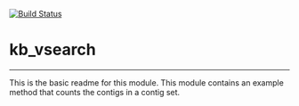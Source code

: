[![Build Status](https://travis-ci.org/dylan/kb_vsearch.svg?branch=master)](https://travis-ci.org/dylan/kb_vsearch)

# kb_vsearch
---

This is the basic readme for this module. This module contains an example method that counts the contigs in a contig set.